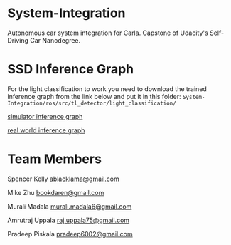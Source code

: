 # System-Integration
Autonomous car system integration for Carla. Capstone of Udacity's Self-Driving Car Nanodegree.


# SSD Inference Graph
For the light classification to work you need to download the trained inference graph from the link below and put it in this folder:
`System-Integration/ros/src/tl_detector/light_classification/`

[simulator inference graph](https://drive.google.com/file/d/1UTfbLhiTZHl1KokmE349eSgbvcOtRdUh/view?usp=sharing)

[real world inference graph](https://drive.google.com/open?id=1Degc0r4zolyN-_MbrrRSRXWS3TL_aF1k)

# Team Members
Spencer Kelly	ablacklama@gmail.com	

Mike Zhu	bookdaren@gmail.com	

Murali Madala	murali.madala6@gmail.com	

Amrutraj Uppala	raj.uppala75@gmail.com	

Pradeep Piskala	pradeep6002@gmail.com	
